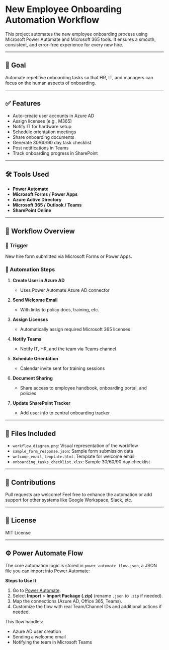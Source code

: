 # New Employee Onboarding Automation Workflow

This project automates the new employee onboarding process using Microsoft Power Automate and Microsoft 365 tools. It ensures a smooth, consistent, and error-free experience for every new hire.

---

## 🌟 Goal

Automate repetitive onboarding tasks so that HR, IT, and managers can focus on the human aspects of onboarding.

---

## ✅ Features

- Auto-create user accounts in Azure AD
- Assign licenses (e.g., M365)
- Notify IT for hardware setup
- Schedule orientation meetings
- Share onboarding documents
- Generate 30/60/90 day task checklist
- Post notifications in Teams
- Track onboarding progress in SharePoint

---

## 🛠 Tools Used

- **Power Automate**
- **Microsoft Forms / Power Apps**
- **Azure Active Directory**
- **Microsoft 365 / Outlook / Teams**
- **SharePoint Online**

---

## 🔁 Workflow Overview

### 🎯 Trigger
New hire form submitted via Microsoft Forms or Power Apps.

### 🧩 Automation Steps

1. **Create User in Azure AD**  
   - Uses Power Automate Azure AD connector

2. **Send Welcome Email**  
   - With links to policy docs, training, etc.

3. **Assign Licenses**  
   - Automatically assign required Microsoft 365 licenses

4. **Notify Teams**  
   - Notify IT, HR, and the team via Teams channel

5. **Schedule Orientation**  
   - Calendar invite sent for training sessions

6. **Document Sharing**  
   - Share access to employee handbook, onboarding portal, and policies

7. **Update SharePoint Tracker**  
   - Add user info to central onboarding tracker

---

## 📁 Files Included

- `workflow_diagram.png`: Visual representation of the workflow
- `sample_form_response.json`: Sample form submission data
- `welcome_email_template.html`: Template for welcome email
- `onboarding_tasks_checklist.xlsx`: Sample 30/60/90 day checklist

---

## 🤝 Contributions

Pull requests are welcome! Feel free to enhance the automation or add support for other systems like Google Workspace, Slack, etc.

---

## 📄 License

MIT License


---

## ⚙️ Power Automate Flow

The core automation logic is stored in `power_automate_flow.json`, a JSON file you can import into Power Automate:

**Steps to Use It**:
1. Go to [Power Automate](https://flow.microsoft.com/).
2. Select **Import** > **Import Package (.zip)** (rename `.json` to `.zip` if needed).
3. Map the connections (Azure AD, Office 365, Teams).
4. Customize the flow with real Team/Channel IDs and additional actions if needed.

This flow handles:
- Azure AD user creation
- Sending a welcome email
- Notifying the team in Microsoft Teams

